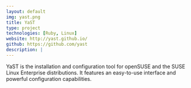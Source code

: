 ```yaml
---
layout: default
img: yast.png
title: YaST
type: project
technologies: [Ruby, Linux]
website: http://yast.github.io/
github: https://github.com/yast
description: |
---
```

YaST is the installation and configuration tool for openSUSE and the SUSE Linux Enterprise distributions. It features an easy-to-use interface and powerful configuration capabilities.
